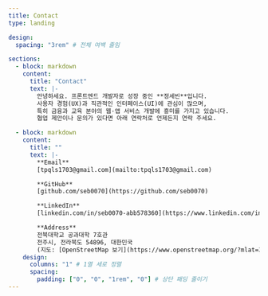 ```yaml
---
title: Contact
type: landing

design:
  spacing: "3rem" # 전체 여백 줄임

sections:
  - block: markdown
    content:
      title: "Contact"
      text: |-
        안녕하세요. 프론트엔드 개발자로 성장 중인 **정세빈**입니다.  
        사용자 경험(UX)과 직관적인 인터페이스(UI)에 관심이 많으며,  
        특히 금융과 교육 분야의 웹·앱 서비스 개발에 흥미를 가지고 있습니다.  
        협업 제안이나 문의가 있다면 아래 연락처로 언제든지 연락 주세요.

  - block: markdown
    content:
      title: ""
      text: |-
        **Email**  
        [tpqls1703@gmail.com](mailto:tpqls1703@gmail.com)

        **GitHub**  
        [github.com/seb0070](https://github.com/seb0070)

        **LinkedIn**  
        [linkedin.com/in/seb0070-abb578360](https://www.linkedin.com/in/seb0070-abb578360/)

        **Address**  
        전북대학교 공과대학 7호관  
        전주시, 전라북도 54896, 대한민국  
        (지도: [OpenStreetMap 보기](https://www.openstreetmap.org/?mlat=35.84601324617979&mlon=127.13444961966684#map=16/35.8460/127.1344))
    design:
      columns: "1" # 1열 세로 정렬
      spacing:
        padding: ["0", "0", "1rem", "0"] # 상단 패딩 줄이기
---
```

